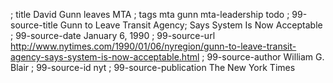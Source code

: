 ; title David Gunn leaves MTA
; tags mta gunn mta-leadership todo
; 99-source-title Gunn to Leave Transit Agency; Says System Is Now Acceptable
; 99-source-date January 6, 1990
; 99-source-url http://www.nytimes.com/1990/01/06/nyregion/gunn-to-leave-transit-agency-says-system-is-now-acceptable.html
; 99-source-author William G. Blair
; 99-source-id nyt
; 99-source-publication The New York Times
